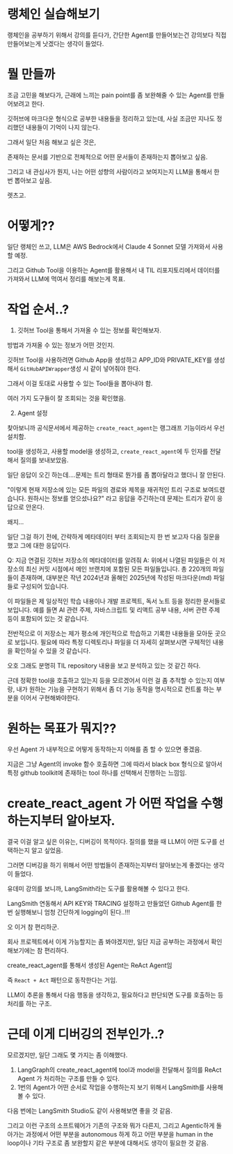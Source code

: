 # 랭체인 실습해보기

랭체인을 공부하기 위해서 강의를 듣다가, 간단한 Agent를 만들어보는건 강의보다 직접 만들어보는게 낫겠다는 생각이 들었다.

# 뭘 만들까

조금 고민을 해보다가, 근래에 느끼는 pain point를 좀 보완해줄 수 있는 Agent를 만들어보려고 한다.

깃허브에 마크다운 형식으로 공부한 내용들을 정리하고 있는데, 사실 조금만 지나도 정리했던 내용들이 기억이 나지 않는다.

그래서 일단 처음 해보고 싶은 것은,

존재하는 문서를 기반으로 전체적으로 어떤 문서들이 존재하는지 뽑아보고 싶음.

그리고 내 관심사가 뭔지, 나는 어떤 성향의 사람이라고 보여지는지 LLM을 통해서 한 번 뽑아보고 싶음.

렛츠고.

# 어떻게??

일단 랭체인 쓰고, LLM은 AWS Bedrock에서 Claude 4 Sonnet 모델 가져와서 사용할 예정.

그리고 Github Tool을 이용하는 Agent를 활용해서 내 TIL 리포지토리에서 데이터를 가져와서 LLM에 먹여서 정리를 해보는게 목표.

# 작업 순서..?

1. 깃허브 Tool을 통해서 가져올 수 있는 정보를 확인해보자.

방법과 가져올 수 있는 정보가 어떤 것인지.

깃허브 Tool을 사용하려면 Github App을 생성하고 APP_ID와 PRIVATE_KEY를 생성해서 `GitHubAPIWrapper`생성 시 같이 넣어줘야 한다.

그래서 이걸 토대로 사용할 수 있는 Tool들을 뽑아내야 함.

여러 가지 도구들이 잘 조회되는 것을 확인했음.

2. Agent 설정

찾아보니까 공식문서에서 제공하는 `create_react_agent`는 랭그래프 기능이라서 우선 설치함.

tool을 생성하고, 사용할 model을 생성하고, `create_react_agent`에 두 인자를 전달해서 질의를 보내보았음.

일단 응답이 오긴 하는데....문제는 트리 형태로 뭔가를 좀 뽑아달라고 했더니 잘 안된다.

"이렇게 현재 저장소에 있는 모든 파일의 경로와 제목을 재귀적인 트리 구조로 보여드렸습니다. 원하시는 정보를 얻으셨나요?" 라고 응답을 주긴하는데 문제는 트리가 같이 응답으로 안온다.

왜지...

일단 그걸 하기 전에, 간략하게 메타데이터 부터 조회되는지 한 번 보고자 다음 질문을 했고 그에 대한 응답이다.

Q: 지금 연결된 깃허브 저장소의 메타데이터를 알려줘
A: 위에서 나열된 파일들은 이 저장소의 최신 커밋 시점에서 메인 브랜치에 포함된 모든 파일들입니다. 총 220개의 파일들이 존재하며, 대부분은 작년 2024년과 올해인 2025년에 작성된 마크다운(md) 파일들로 구성되어 있습니다.

이 파일들은 제 일상적인 학습 내용이나 개발 프로젝트, 독서 노트 등을 정리한 문서들로 보입니다. 예를 들면 AI 관련 주제, 자바스크립트 및 리액트 공부 내용, 서버 관련 주제 등이 포함되어 있는 것 같습니다.

전반적으로 이 저장소는 제가 평소에 개인적으로 학습하고 기록한 내용들을 모아둔 곳으로 보입니다. 필요에 따라 특정 디렉토리나 파일을 더 자세히 살펴보시면 구체적인 내용을 확인하실 수 있을 것 같습니다.

오호 그래도 분명히 TIL repository 내용을 보고 분석하고 있는 것 같긴 하다.

근데 정확한 tool을 호출하고 있는지 등을 모르겠어서 이런 걸 좀 추적할 수 있는지 여부랑, 내가 원하는 기능을 구현하기 위해서 좀 더 기능 동작을 명시적으로 컨트롤 하는 부분을 이어서 구현해봐야한다.

# 원하는 목표가 뭐지??

우선 Agent 가 내부적으로 어떻게 동작하는지 이해를 좀 할 수 있으면 좋겠음.

지금은 그냥 Agent의 invoke 함수 호출하면 그에 따라서 black box 형식으로 알아서 특정 github toolkit에 존재하는 tool 하나를 선택해서 진행하는 느낌임.

# create_react_agent 가 어떤 작업을 수행하는지부터 알아보자.

결국 이걸 알고 싶은 이유는, 디버깅이 목적이다. 질의를 했을 때 LLM이 어떤 도구를 선택하는지 알고 싶었음.

그러면 디버깅을 하기 위해서 어떤 방법들이 존재하는지부터 알아보는게 좋겠다는 생각이 들었다.

유데미 강의를 보니까, LangSmith라는 도구를 활용해볼 수 있다고 한다.

LangSmith 연동해서 API KEY와 TRACING 설정하고 만들었던 Github Agent를 한 번 실행해보니 엄청 간단하게 logging이 된다..!!!

오 이거 참 편리하군.

회사 프로젝트에서 이게 가능할지는 좀 봐야겠지만, 일단 지금 공부하는 과정에서 확인해보기에는 참 편리하다.

create_react_agent를 통해서 생성된 Agent는 ReAct Agent임

즉 `React + Act` 패턴으로 동작한다는 거임.

LLM이 추론을 통해서 다음 행동을 생각하고, 필요하다고 판단되면 도구를 호출하는 등 처리를 하는 구조.

# 근데 이게 디버깅의 전부인가..?

모르겠지만, 일단 그래도 몇 가지는 좀 이해했다.

1. LangGraph의 create_react_agent에 tool과 model을 전달해서 질의를 ReAct Agent 가 처리하는 구조를 만들 수 있다.
2. 1번의 Agent가 어떤 순서로 작업을 수행하는지 보기 위해서 LangSmith를 사용해볼 수 있다.

다음 번에는 LangSmith Studio도 같이 사용해보면 좋을 것 같음.

그리고 이런 구조의 소프트웨어가 기존의 구조와 뭐가 다른지, 그리고 Agentic하게 돌아가는 과정에서 어떤 부분을 autonomous 하게 하고 어떤 부분을 human in the loop이나 기타 구조로 좀 보완할지 같은 부분에 대해서도 생각이 필요한 것 같음.

